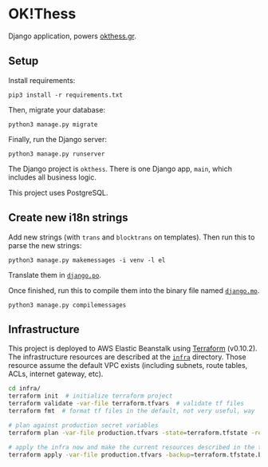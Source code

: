 # OK!Thess

Django application, powers [okthess.gr](http://okthess.gr/).


## Setup

Install requirements:
```
pip3 install -r requirements.txt
```

Then, migrate your database:
```
python3 manage.py migrate
```

Finally, run the Django server:
```
python3 manage.py runserver
```

The Django project is `okthess`. There is one Django app, `main`, which includes
all business logic.

This project uses PostgreSQL.


## Create new i18n strings

Add new strings (with `trans` and `blocktrans` on templates).
Then run this to parse the new strings:
```
python3 manage.py makemessages -i venv -l el
```

Translate them in [`django.po`](/locale/el/LC_MESSAGES/django.po).

Once finished, run this to compile them into the binary file named [`django.mo`](/locale/el/LC_MESSAGES/django.mo).
```
python3 manage.py compilemessages
```


## Infrastructure

This project is deployed to AWS Elastic Beanstalk using [Terraform](https://www.terraform.io/) (v0.10.2).
The infrastructure resources are described at the [`infra`](/infra) directory.
Those resource assume the default VPC exists (including subnets, route tables, ACLs, internet gateway, etc).

```sh
cd infra/
terraform init  # initialize terraform project
terraform validate -var-file terraform.tfvars  # validate tf files
terraform fmt  # format tf files in the default, not very useful, way

# plan against production secret variables
terraform plan -var-file production.tfvars -state=terraform.tfstate -refresh=true -out=terraform.tfplan

# apply the infra now and make the current resources described in the tf files reality
terraform apply -var-file production.tfvars -backup=terraform.tfstate.backup -state=terraform.tfstate
```
